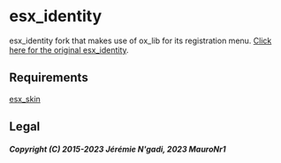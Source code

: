 # esx_identity
esx_identity fork that makes use of ox_lib for its registration menu. [Click here for the original esx_identity](https://github.com/esx-framework/esx_core/tree/main/%5Bcore%5D/esx_identity).

## Requirements

[esx_skin](./../esx_skin/README.md)

## Legal
##### Copyright (C) 2015-2023 Jérémie N'gadi, 2023 MauroNr1
